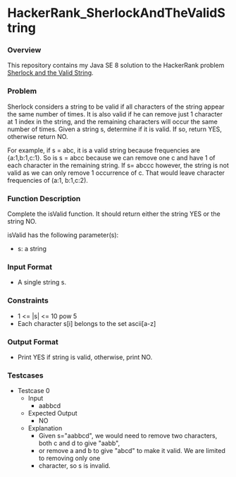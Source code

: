 # HackerRank_SherlockAndTheValidString

### Overview

This repository contains my Java SE 8 solution to the HackerRank problem [Sherlock and 
the Valid String](https://www.hackerrank.com/challenges/sherlock-and-valid-string/problem).

### Problem 

Sherlock considers a string to be valid if all characters of the string appear the same 
number of times. It is also valid if he can remove just 1 character at 1 index in the 
string, and the remaining characters will occur the same number of times. Given a string 
s, determine if it is valid. If so, return YES, otherwise return NO.
  
For example, if s = abc, it is a valid string because frequencies are {a:1,b:1,c:1}. 
So is s = abcc because we can remove one c and have 1 of each character in the remaining 
string. If s= abccc however, the string is not valid as we can only remove 1 occurrence 
of c. That would leave character frequencies of (a:1, b:1,c:2).
   
### Function Description

Complete the isValid function. It should return either the string YES 
or the string NO.

isValid has the following parameter(s):
   - s: a string
   
### Input Format
 
   - A single string s.
   
### Constraints
 
   - 1 <= |s| <= 10 pow 5
   - Each character s[i] belongs to the set ascii[a-z] 
 
### Output Format
 
   - Print YES if string  is valid, otherwise, print NO.

### Testcases

   - Testcase 0
	    - Input
	      -  aabbcd
	    - Expected Output
	      -  NO
	    - Explanation
	      -  Given s="aabbcd", we would need to remove two characters, both c and d to give "aabb", 
	      -  or remove a and b to give "abcd" to make it valid. We are limited to removing only one 
	      -  character, so s is invalid.
